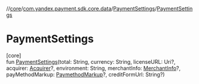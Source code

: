 //[core](../../../index.md)/[com.yandex.payment.sdk.core.data](../index.md)/[PaymentSettings](index.md)/[PaymentSettings](-payment-settings.md)

# PaymentSettings

[core]\
fun [PaymentSettings](-payment-settings.md)(total: String, currency: String, licenseURL: Uri?, acquirer: [Acquirer](../-acquirer/index.md)?, environment: String, merchantInfo: [MerchantInfo](../-merchant-info/index.md)?, payMethodMarkup: [PaymethodMarkup](../-paymethod-markup/index.md)?, creditFormUrl: String?)
